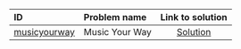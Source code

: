 | ID | Problem name | Link to solution |
|:---|:---|:---:|
| [musicyourway](https://open.kattis.com/problems/musicyourway) | Music Your Way | [Solution](https://github.com/versenyi98/kattis-solutions/tree/main/solutions/musicyourway)|
